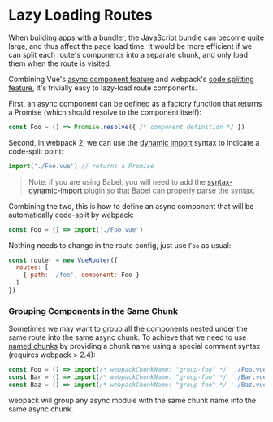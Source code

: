 # Lazy Loading Routes

When building apps with a bundler, the JavaScript bundle can become quite large, and thus affect the page load time. It would be more efficient if we can split each route's components into a separate chunk, and only load them when the route is visited.

Combining Vue's [async component feature](http://vuejs.org/guide/components.html#Async-Components) and webpack's [code splitting feature](https://webpack.js.org/guides/code-splitting-async/), it's trivially easy to lazy-load route components.

First, an async component can be defined as a factory function that returns a Promise (which should resolve to the component itself):

``` js
const Foo = () => Promise.resolve({ /* component definition */ })
```

Second, in webpack 2, we can use the [dynamic import](https://github.com/tc39/proposal-dynamic-import) syntax to indicate a code-split point:

``` js
import('./Foo.vue') // returns a Promise
```

> Note: if you are using Babel, you will need to add the [syntax-dynamic-import](http://babeljs.io/docs/plugins/syntax-dynamic-import/) plugin so that Babel can properly parse the syntax.

Combining the two, this is how to define an async component that will be automatically code-split by webpack:

``` js
const Foo = () => import('./Foo.vue')
```

Nothing needs to change in the route config, just use `Foo` as usual:

``` js
const router = new VueRouter({
  routes: [
    { path: '/foo', component: Foo }
  ]
})
```

### Grouping Components in the Same Chunk

Sometimes we may want to group all the components nested under the same route into the same async chunk. To achieve that we need to use [named chunks](https://webpack.js.org/guides/code-splitting-async/#chunk-names) by providing a chunk name using a special comment syntax (requires webpack > 2.4):

``` js
const Foo = () => import(/* webpackChunkName: "group-foo" */ './Foo.vue')
const Bar = () => import(/* webpackChunkName: "group-foo" */ './Bar.vue')
const Baz = () => import(/* webpackChunkName: "group-foo" */ './Baz.vue')
```

webpack will group any async module with the same chunk name into the same async chunk.
